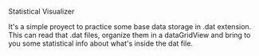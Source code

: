 Statistical Visualizer

It's a simple proyect to practice some base data storage in .dat extension. This can read that .dat files, organize them in a dataGridView
and bring to you some statistical info about what's inside the dat file.

